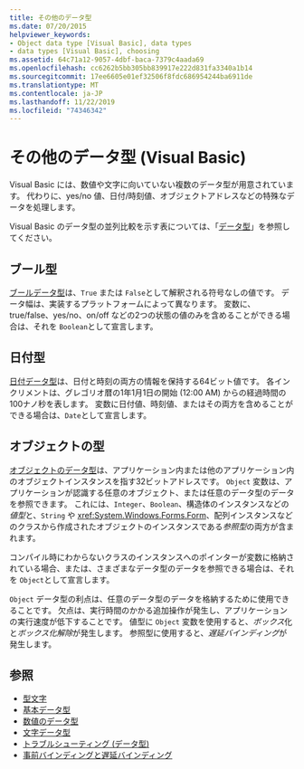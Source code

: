```yaml
---
title: その他のデータ型
ms.date: 07/20/2015
helpviewer_keywords:
- Object data type [Visual Basic], data types
- data types [Visual Basic], choosing
ms.assetid: 64c71a12-9057-4dbf-baca-7379c4aada69
ms.openlocfilehash: cc6262b5bb305bb839917e222d831fa3340a1b14
ms.sourcegitcommit: 17ee6605e01ef32506f8fdc686954244ba6911de
ms.translationtype: MT
ms.contentlocale: ja-JP
ms.lasthandoff: 11/22/2019
ms.locfileid: "74346342"
---
```

# <a name="miscellaneous-data-types-visual-basic"></a>その他のデータ型 (Visual Basic)
Visual Basic には、数値や文字に向いていない複数のデータ型が用意されています。 代わりに、yes/no 値、日付/時刻値、オブジェクトアドレスなどの特殊なデータを処理します。  
  
 Visual Basic のデータ型の並列比較を示す表については、「[データ型](../../../../visual-basic/language-reference/data-types/index.md)」を参照してください。  
  
## <a name="boolean-type"></a>ブール型  
 [ブールデータ型](../../../../visual-basic/language-reference/data-types/boolean-data-type.md)は、`True` または `False`として解釈される符号なしの値です。 データ幅は、実装するプラットフォームによって異なります。 変数に、true/false、yes/no、on/off などの2つの状態の値のみを含めることができる場合は、それを `Boolean`として宣言します。  
  
## <a name="date-type"></a>日付型  
 [日付データ型](../../../../visual-basic/language-reference/data-types/date-data-type.md)は、日付と時刻の両方の情報を保持する64ビット値です。 各インクリメントは、グレゴリオ暦の1年1月1日の開始 (12:00 AM) からの経過時間の100ナノ秒を表します。 変数に日付値、時刻値、またはその両方を含めることができる場合は、`Date`として宣言します。  
  
## <a name="object-type"></a>オブジェクトの型  
 [オブジェクトのデータ型](../../../../visual-basic/language-reference/data-types/object-data-type.md)は、アプリケーション内または他のアプリケーション内のオブジェクトインスタンスを指す32ビットアドレスです。 `Object` 変数は、アプリケーションが認識する任意のオブジェクト、または任意のデータ型のデータを参照できます。 これには、`Integer`、`Boolean`、構造体のインスタンスなどの*値型*と、`String` や <xref:System.Windows.Forms.Form>、配列インスタンスなどのクラスから作成されたオブジェクトのインスタンスである*参照型*の両方が含まれます。  
  
 コンパイル時にわからないクラスのインスタンスへのポインターが変数に格納されている場合、または、さまざまなデータ型のデータを参照できる場合は、それを `Object`として宣言します。  
  
 `Object` データ型の利点は、任意のデータ型のデータを格納するために使用できることです。 欠点は、実行時間のかかる追加操作が発生し、アプリケーションの実行速度が低下することです。 値型に `Object` 変数を使用すると、*ボックス*化と*ボックス化解除*が発生します。 参照型に使用すると、*遅延バインディング*が発生します。  
  
## <a name="see-also"></a>参照

- [型文字](../../../../visual-basic/programming-guide/language-features/data-types/type-characters.md)
- [基本データ型](../../../../visual-basic/programming-guide/language-features/data-types/elementary-data-types.md)
- [数値のデータ型](../../../../visual-basic/programming-guide/language-features/data-types/numeric-data-types.md)
- [文字データ型](../../../../visual-basic/programming-guide/language-features/data-types/character-data-types.md)
- [トラブルシューティング (データ型)](../../../../visual-basic/programming-guide/language-features/data-types/troubleshooting-data-types.md)
- [事前バインディングと遅延バインディング](../../../../visual-basic/programming-guide/language-features/early-late-binding/index.md)
